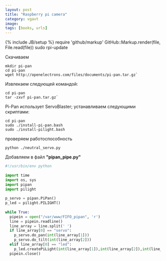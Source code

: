 ```yaml
---
layout: post
title: "Raspberry pi camera"
category: vgavt
image: 
tags: [books, urls]
---
```

{% include JB/setup %}
require 'github/markup'
GitHub::Markup.render(file, File.read(file))
	sudo rpi-update

Скачиваем 
	
	mkdir pi-pan
	cd pi-pan
	wget http://openelectrons.com/files/documents/pi-pan.tar.gz`

Извлекаем следующей командой:

	cd pi-pan
	tar -zxvf pi-pan.tar.gz`


Pi-Pan использует ServoBlaster; устанавливаем следующими скриптами:

	cd pi-pan
	sudo ./install-pi-pan.bash
	sudo ./install-pilight.bash

проверяем работоспособность

	python ./neutral_servo.py


Добавляем в файл **"pipan_pipe.py"**

```python  
#!/usr/bin/env python
 
import time
import os, sys
import pipan
import pilight
 
p_servo = pipan.PiPan()
p_led = pilight.PILIGHT()
 
while True:
  pipein = open("/var/www/FIFO_pipan", 'r')
  line = pipein.readline()
  line_array = line.split(' ')
  if line_array[0] == "servo":
    p_servo.do_pan(int(line_array[1]))
    p_servo.do_tilt(int(line_array[2]))
  elif line_array[0] == "led":
    p_led.createPiLight(int(line_array[1]),int(line_array[2]),int(line_array[3]))
  pipein.close()
```

